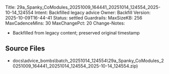 Title: 29a_Spanky_CoModules_20251009_164441_20251014_124554_2025-10-14_124554
Intent: Backfilled legacy advice
Owner: Backfill
Version: 2025-10-09T16-44-41
Status: settled
Guardrails:
  MaxSizeKB: 256
  MaxCadenceMins: 30
  MaxChangePct: 20
Change-Notes:
  - Backfilled from legacy content; preserved original timestamp

## Source Files
- docs\advice_bombs\batch_20251014_124554\29a_Spanky_CoModules_20251009_164441_20251014_124554_2025-10-14_124554.zip)
